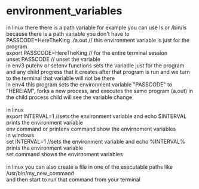 # environment_variables

in linux there there is a path variable for example you can use ls or /bin/ls because there is a path variable you don't have to <br />
PASSCODE=HereTheKing ./a.out   // this environment variable is just for the program <br />
export PASSCODE=HereTheKing    // for the entire terminal session <br />
unset PASSCODE                 // unset the variable  <br />
in env3 putenv or setenv functions sets the variable just for the program and any child progress that it creates after that program is run and we turn to the terminal that variable will not be there <br /> 
in env4 this program sets the environment variable "PASSCODE" to "HEREIAM", forks a new process, and executes the same program (a.out) in the child process child will see the variable change <br />
<br />
in linux <br />
export INTERVAL=1 //sets the environment variable and echo $INTERVAL prints the environment variable <br /> 
env command or printenv command show the envirnoment variables <br />
in windows <br />
set INTERVAL=1    //sets the environment variable and echo %INTERVAL% prints the environment variable <br /> 
set command shows the envirnoment variables <br />
<br />
in linux you can also create a file in one of the executable paths like /usr/bin/my_new_command <br />
and then start to run that command from your terminal <br />
